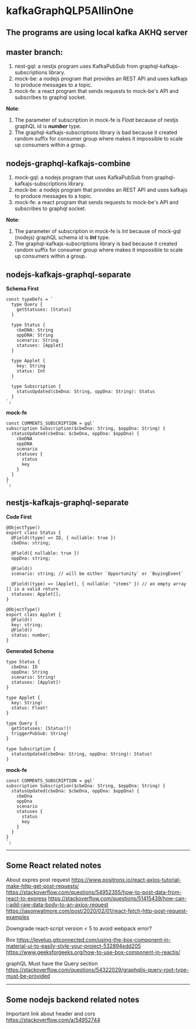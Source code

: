 # kafkaGraphQLP5AllinOne

## The programs are using local kafka AKHQ server

## master branch: 
1. nest-gql: a nestjs program uses KafkaPubSub from graphql-kafkajs-subscriptions library.
2. mock-be: a nodejs program that provides an REST API and uses kafkajs to produce messages to a topic.
3. mock-fe: a react program that sends requests to mock-be's API and subscribes to graphql socket. 

**Note**: 
1. The parameter of subscription in mock-fe is *Float* because of nestjs graphQL id is ***number*** type.
2. The graphql-kafkajs-subscriptions library is bad because it created random suffix for consumer group where makes it impossible to scale up consumers within a group.

## nodejs-graphql-kafkajs-combine
1. mock-gql: a nodejs program that uses KafkaPubSub from graphql-kafkajs-subscriptions library.
2. mock-be: a nodejs program that provides an REST API and uses kafkajs to produce messages to a topic.
3. mock-fe: a react program that sends requests to mock-be's API and subscribes to graphql socket. 

**Note**: 
1. The parameter of subscription in mock-fe is *Int* because of mock-gql (nodejs) graphQL schema id is ***Int*** type.
2. The graphql-kafkajs-subscriptions library is bad because it created random suffix for consumer group where makes it impossible to scale up consumers within a group.

## nodejs-kafkajs-graphql-separate
**Schema First**
```
const typeDefs = `
  type Query {
    getStatuses: [Status]
  }

  type Status {
    cbeDNA: String
    oppDNA: String
    scenario: String
    statuses: [Applet]
  }

  type Applet {
    key: String
    status: Int
  }

  type Subscription {
    statusUpdated(cbeDna: String, oppDna: String): Status
  }
`;
```

**mock-fe**
```
const COMMENTS_SUBSCRIPTION = gql`
subscription Subscription($cbeDna: String, $oppDna: String) {
  statusUpdated(cbeDna: $cbeDna, oppDna: $oppDna) {
    cbeDNA
    oppDNA
    scenario
    statuses {
      status
      key
    }
  }
}
`;
```

## nestjs-kafkajs-graphql-separate
**Code First**
```
@ObjectType()
export class Status {
  @Field((type) => ID, { nullable: true })
  cbeDna: string;

  @Field({ nullable: true })
  oppDna: string;

  @Field()
  scenario: string; // will be either `Opportunity` or `BuyingEvent`

  @Field((type) => [Applet], { nullable: "items" }) // an empty array [] is a valid return
  statuses: Applet[];
}

@ObjectType()
export class Applet {
  @Field()
  key: string;
  @Field()
  status: number;
}
```

**Generated Schema**
```
type Status {
  cbeDna: ID
  oppDna: String
  scenario: String!
  statuses: [Applet]!
}

type Applet {
  key: String!
  status: Float!
}

type Query {
  getStatuses: [Status!]!
  triggerPubSub: String!
}

type Subscription {
  statusUpdated(cbeDna: String, oppDna: String): Status!
}
```

**mock-fe**
```
const COMMENTS_SUBSCRIPTION = gql`
subscription Subscription($cbeDna: String, $oppDna: String) {
  statusUpdated(cbeDna: $cbeDna, oppDna: $oppDna) {
    cbeDna
    oppDna
    scenario
    statuses {
      status
      key
    }
  }
}
`;
```
--------------------------------------
## Some React related notes
About expres post request
https://www.positronx.io/react-axios-tutorial-make-http-get-post-requests/ https://stackoverflow.com/questions/54952355/how-to-post-data-from-react-to-express https://stackoverflow.com/questions/51415439/how-can-i-add-raw-data-body-to-an-axios-request https://jasonwatmore.com/post/2020/02/01/react-fetch-http-post-request-examples

Downgrade react-script version < 5 to avoid webpack error?

Box
https://levelup.gitconnected.com/using-the-box-component-in-material-ui-to-easily-style-your-project-532894edd205 https://www.geeksforgeeks.org/how-to-use-box-component-in-reactjs/

graphQL
Must have the Query section https://stackoverflow.com/questions/54322029/graphqljs-query-root-type-must-be-provided

--------------------------------------
## Some nodejs backend related notes
Important link about header and cors https://stackoverflow.com/a/54952744
